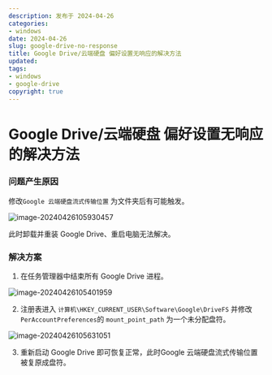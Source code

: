 ```yaml
---
description: 发布于 2024-04-26
categories:
- windows
date: 2024-04-26
slug: google-drive-no-response
title: Google Drive/云端硬盘 偏好设置无响应的解决方法
updated:
tags:
- windows
- google-drive
copyright: true
---
```


# Google Drive/云端硬盘 偏好设置无响应的解决方法

### 问题产生原因

修改`Google 云端硬盘流式传输位置` 为文件夹后有可能触发。

![image-20240426105930457](https://media.opennet.top/i/2024/04/26/h4x8ec-0.png)

此时卸载并重装 Google Drive、重启电脑无法解决。

### 解决方案

1. 在任务管理器中结束所有 Google Drive 进程。

![image-20240426105401959](https://media.opennet.top/i/2024/04/26/h1jhwu-0.png)

2. 注册表进入 `计算机\HKEY_CURRENT_USER\Software\Google\DriveFS` 并修改 `PerAccountPreferences`的 `mount_point_path` 为一个未分配盘符。

![image-20240426105631051](https://media.opennet.top/i/2024/04/26/h34wpa-0.png)

3. 重新启动 Google Drive 即可恢复正常，此时Google 云端硬盘流式传输位置被复原成盘符。